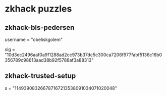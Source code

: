 # zkhack puzzles

## zkhack-bls-pedersen

username = "obeliskgolem"

sig = "10d3ec2496aaf0a9f1288ad2cc973b37dc5c300ca7206f977fabf5136c16b0356789c98613aad38b92f5788af3a88313"

## zkhack-trusted-setup
s = "114939083266787167213538091034071020048"
